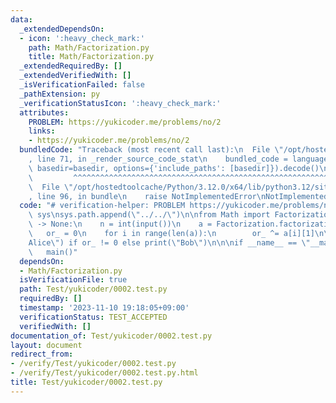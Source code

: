 ```yaml
---
data:
  _extendedDependsOn:
  - icon: ':heavy_check_mark:'
    path: Math/Factorization.py
    title: Math/Factorization.py
  _extendedRequiredBy: []
  _extendedVerifiedWith: []
  _isVerificationFailed: false
  _pathExtension: py
  _verificationStatusIcon: ':heavy_check_mark:'
  attributes:
    PROBLEM: https://yukicoder.me/problems/no/2
    links:
    - https://yukicoder.me/problems/no/2
  bundledCode: "Traceback (most recent call last):\n  File \"/opt/hostedtoolcache/Python/3.12.0/x64/lib/python3.12/site-packages/onlinejudge_verify/documentation/build.py\"\
    , line 71, in _render_source_code_stat\n    bundled_code = language.bundle(stat.path,\
    \ basedir=basedir, options={'include_paths': [basedir]}).decode()\n          \
    \         ^^^^^^^^^^^^^^^^^^^^^^^^^^^^^^^^^^^^^^^^^^^^^^^^^^^^^^^^^^^^^^^^^^^^^^^^^^^^^^^^^\n\
    \  File \"/opt/hostedtoolcache/Python/3.12.0/x64/lib/python3.12/site-packages/onlinejudge_verify/languages/python.py\"\
    , line 96, in bundle\n    raise NotImplementedError\nNotImplementedError\n"
  code: "# verification-helper: PROBLEM https://yukicoder.me/problems/no/2\n\nimport\
    \ sys\nsys.path.append(\"../../\")\n\nfrom Math import Factorization\n\ndef main()\
    \ -> None:\n    n = int(input())\n    a = Factorization.factorization(n)\n\n \
    \   or_ = 0\n    for i in range(len(a)):\n        or_ ^= a[i][1]\n\n    print(\"\
    Alice\") if or_ != 0 else print(\"Bob\")\n\n\nif __name__ == \"__main__\":\n \
    \   main()"
  dependsOn:
  - Math/Factorization.py
  isVerificationFile: true
  path: Test/yukicoder/0002.test.py
  requiredBy: []
  timestamp: '2023-11-10 19:18:05+09:00'
  verificationStatus: TEST_ACCEPTED
  verifiedWith: []
documentation_of: Test/yukicoder/0002.test.py
layout: document
redirect_from:
- /verify/Test/yukicoder/0002.test.py
- /verify/Test/yukicoder/0002.test.py.html
title: Test/yukicoder/0002.test.py
---
```

